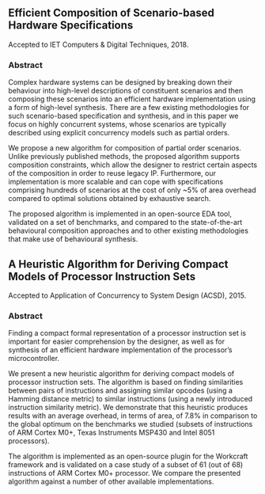 ## Efficient Composition of Scenario-based Hardware Specifications

Accepted to IET Computers & Digital Techniques, 2018.

### Abstract

Complex hardware systems can be designed by
breaking down their behaviour into high-level descriptions of
constituent scenarios and then composing these scenarios into
an efficient hardware implementation using a form of high-level
synthesis. There are a few existing methodologies for such
scenario-based specification and synthesis, and in this paper
we focus on highly concurrent systems, whose scenarios are
typically described using explicit concurrency models such as
partial orders.

We propose a new algorithm for composition of partial order
scenarios. Unlike previously published methods, the proposed
algorithm supports composition constraints, which allow the
designer to restrict certain aspects of the composition in order
to reuse legacy IP. Furthermore, our implementation is more
scalable and can cope with specifications comprising hundreds
of scenarios at the cost of only ~5% of area overhead compared
to optimal solutions obtained by exhaustive search.

The proposed algorithm is implemented in an open-source
EDA tool, validated on a set of benchmarks, and compared to the
state-of-the-art behavioural composition approaches and to other
existing methodologies that make use of behavioural synthesis.


## A Heuristic Algorithm for Deriving Compact Models of Processor Instruction Sets

Accepted to Application of Concurrency to System Design (ACSD), 2015.

### Abstract

Finding a compact formal representation of a processor
instruction set is important for easier comprehension by
the designer, as well as for synthesis of an efficient hardware
implementation of the processor’s microcontroller.

We present a new heuristic algorithm for deriving compact
models of processor instruction sets. The algorithm is based on
finding similarities between pairs of instructions and assigning
similar opcodes (using a Hamming distance metric) to similar
instructions (using a newly introduced instruction similarity
metric). We demonstrate that this heuristic produces results with
an average overhead, in terms of area, of 7.8% in comparison
to the global optimum on the benchmarks we studied (subsets
of instructions of ARM Cortex M0+, Texas Instruments MSP430
and Intel 8051 processors).

The algorithm is implemented as an open-source plugin for the
Workcraft framework and is validated on a case study of a subset
of 61 (out of 68) instructions of ARM Cortex M0+ processor.
We compare the presented algorithm against a number of other
available implementations.

